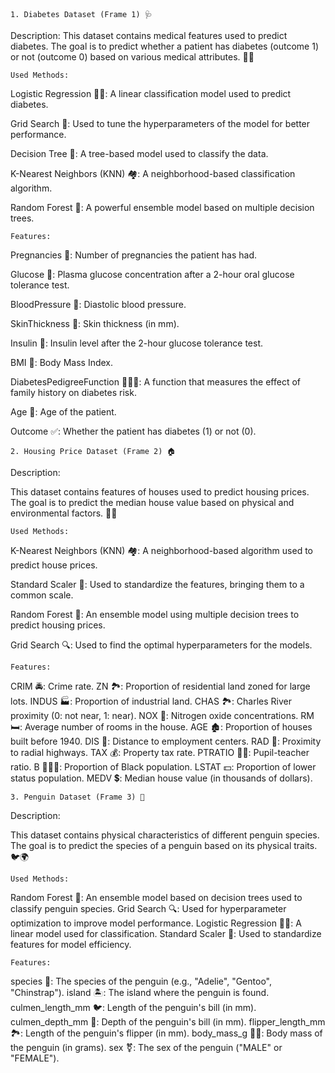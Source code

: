     1. Diabetes Dataset (Frame 1) 🩺
  Description:
This dataset contains medical features used to predict diabetes. The goal is to predict whether a patient has diabetes (outcome 1) or not (outcome 0) based on various medical attributes. 🩻💉

    Used Methods:

Logistic Regression 🧑‍⚕️: A linear classification model used to predict diabetes.

Grid Search 🔎: Used to tune the hyperparameters of the model for better performance.

Decision Tree 🌳: A tree-based model used to classify the data.

K-Nearest Neighbors (KNN) 🏘️: A neighborhood-based classification algorithm.

Random Forest 🌲: A powerful ensemble model based on multiple decision trees.

    Features:
Pregnancies 🤰: Number of pregnancies the patient has had.

Glucose 🍬: Plasma glucose concentration after a 2-hour oral glucose tolerance test.

BloodPressure 💪: Diastolic blood pressure.

SkinThickness 🧴: Skin thickness (in mm).

Insulin 💉: Insulin level after the 2-hour glucose tolerance test.

BMI 🍏: Body Mass Index.

DiabetesPedigreeFunction 👨‍👩‍👧: A function that measures the effect of family history on diabetes risk.

Age 🎂: Age of the patient.

Outcome ✅: Whether the patient has diabetes (1) or not (0).

    2. Housing Price Dataset (Frame 2) 🏠

  Description:
  
This dataset contains features of houses used to predict housing prices. The goal is to predict the median house value based on physical and environmental factors. 🏡💵

    Used Methods:

K-Nearest Neighbors (KNN) 🏘️: A neighborhood-based algorithm used to predict house prices.

Standard Scaler 📏: Used to standardize the features, bringing them to a common scale.

Random Forest 🌲: An ensemble model using multiple decision trees to predict housing prices.

Grid Search 🔍: Used to find the optimal hyperparameters for the models.

    Features:

CRIM 🚔: Crime rate.
ZN 🏞️: Proportion of residential land zoned for large lots.
INDUS 🏭: Proportion of industrial land.
CHAS 🏞️: Charles River proximity (0: not near, 1: near).
NOX 💨: Nitrogen oxide concentrations.
RM 🛏️: Average number of rooms in the house.
AGE 🏚️: Proportion of houses built before 1940.
DIS 🚗: Distance to employment centers.
RAD 🚆: Proximity to radial highways.
TAX 💰: Property tax rate.
PTRATIO 👩‍🏫: Pupil-teacher ratio.
B 👨‍👩‍👧: Proportion of Black population.
LSTAT 💵: Proportion of lower status population.
MEDV 💲: Median house value (in thousands of dollars).

    3. Penguin Dataset (Frame 3) 🐧

  Description:
  
This dataset contains physical characteristics of different penguin species. The goal is to predict the species of a penguin based on its physical traits. 🐦🌍

    Used Methods:

Random Forest 🌲: An ensemble model based on decision trees used to classify penguin species.
Grid Search 🔍: Used for hyperparameter optimization to improve model performance.
Logistic Regression 🧑‍⚕️: A linear model used for classification.
Standard Scaler 📏: Used to standardize features for model efficiency.

    Features:

species 🦜: The species of the penguin (e.g., "Adelie", "Gentoo", "Chinstrap").
island 🏝️: The island where the penguin is found.
culmen_length_mm 🐦: Length of the penguin's bill (in mm).
culmen_depth_mm 🦭: Depth of the penguin's bill (in mm).
flipper_length_mm 🏞️: Length of the penguin's flipper (in mm).
body_mass_g 🏋️‍♂️: Body mass of the penguin (in grams).
sex ⚧️: The sex of the penguin ("MALE" or "FEMALE").
